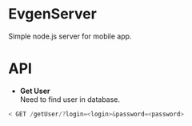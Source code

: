 # EvgenServer
Simple node.js server for mobile app. 

# API

- **Get User**  
Need to find user in database.

```js
< GET /getUser/?login=<login>&password=<password>
```
